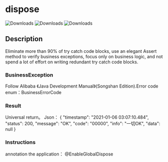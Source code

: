 # dispose
<img src="https://img.shields.io/badge/dispose-2.2.0-blue.svg" alt="Downloads"> <img src="https://img.shields.io/badge/JDK-11-green.svg" alt="Downloads"> <img src="https://img.shields.io/badge/SpringBoot-2.2.7.RELEASE-green.svg" alt="Downloads">

## Description
Eliminate more than 90% of try catch code blocks, use an elegant Assert method to verify business exceptions, 
focus only on business logic, and not spend a lot of effort on writing redundant try catch code blocks.

### BusinessException
Follow Alibaba 《Java Development Manual》(Songshan Edition).Error code enum：BusinessErrorCode
### Result
Universal return。
Json：
{
  "timestamp": "2021-01-06 03:07:10.484",
  "status": 200,
  "message": "OK",
  "code": "00000",
  "info": "一切OK",
  "data": null
}

### Instructions
annotation the application：  @EnableGlobalDispose





